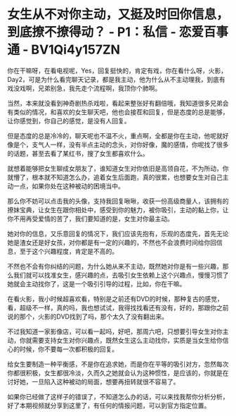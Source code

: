 # 女生从不对你主动，又挺及时回你信息，到底撩不撩得动？ - P1：私信 - 恋爱百事通 - BV1Qi4y157ZN

你在干嘛呀，在看电视呢，Yes，回复挺快的，肯定有戏，你在看什么呀，火影，Day2，可是为什么看完聊天记录，都是我主动，他为什么从不主动理我，到底有戏没戏啊，兄弟别急，我先走个流程啊，我顶你个肺啊。

当然，本来就没看到神奇剧热杀戏啦，看起来整张好有翻倍哦，我知道很多兄弟会有类似的情况，和喜欢的女生聊天吧，他也会接茬和回复，但是态度的总是能够，让你感觉到，你自己的感觉，是没有人回复。

但是态度的总是冷冷的，聊天呢也不温不火，重点啊，全都是你在主动，他呢就好像是个，支气人一样，没有半点主动的念头，对你好像，魔的感情，你呢找了很多的话题，甚至去看了某红书，搜了女生都喜欢什么。

就想着能够把女生聊成女朋友了，谁知道女生对你依旧是高领自花，不为所动，你就懵了，根本就不知道怎么办，追着女生后面跑，真的很累，也想要女生对自己主动一点，如果你处在这种被动的困境当中。

那么你不妨可以点击我的头像，支持我回复啾啾，收获一份高级商量人，该拥有的撩妹宝典，让女生在跟你相处中，感受到你的魅力，被你吸引，主动的黏上你，让你不用再受爱情的苦了，我们要知道的是，女生对你最主动。

她对你的信息，又乐意回复的情况下，我们应该先抱有，乐观的态度先，首先无论她是渣女还是好女孩，对你都是有一定的兴趣的，不然也不会浪费时间给你回信息，至于这个兴趣程度，肯定是不高的。

不然也不会有你纠结的问题，为什么她从来不主动，既然她对你是有一些兴趣，那么我们就可以找准女生，感兴趣的点，去吸引女生依赖上这个兴趣点，慢慢习惯了她就会主动找你了，这是一个吸引引导的过程，比如，你在干嘛。

在看火影，我小时候超喜欢看，特别是之前还有DVD的时候，那种复古的感觉，看，超级不一样，真的吗，我也想试试，我得找找看还有没有，好的，那跟你之前说的那个，火影的DVD找到了吗，那个太久了没有翻出来。

不过我知道一家影像店，可以看一起吗，好吧，那周六吧，只想要引导女生对你主动，你就需要支持女生对你兴趣点，既然女生这么主动找你，实质是当女生给你信心的时候，你不要每一次都积极的回复。

给女生要制造一种平衡感，不是你在追求她，而是你在平等的吸引对方，忽然每次你都很积极，女生都很冷淡，久而久之她就会认为这种惯性，是应该的，你就是在讨好她，一旦陷入这种被动的局面，想要再扭转就很不容易了。

如果你已经做了这样子的错误了，不知道怎么办的话，可以来找我帮你分析分析，好了本期视频就分享到这里了，有任何的情报问题，可以到官方指定位置。


